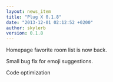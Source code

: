 ```yaml
---
layout: news_item
title: "Plug X 0.1.8"
date: "2013-12-01 02:12:52 +0200"
author: skylerb
version: 0.1.8
---
```


Homepage favorite room list is now back.

Small bug fix for emoji suggestions.

Code optimization